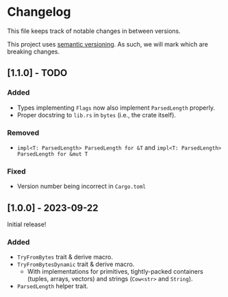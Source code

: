 # Changelog
This file keeps track of notable changes in between versions.

This project uses [semantic versioning](https://semver.org). As such, we will mark which are breaking changes.


## [1.1.0] - TODO
### Added
- Types implementing `Flags` now also implement `ParsedLength` properly.
- Proper docstring to `lib.rs` in `bytes` (i.e., the crate itself).

### Removed
- `impl<T: ParsedLength> ParsedLength for &T` and `impl<T: ParsedLength> ParsedLength for &mut T`

### Fixed
- Version number being incorrect in `Cargo.toml`



## [1.0.0] - 2023-09-22
Initial release!

### Added
- `TryFromBytes` trait & derive macro.
- `TryFromBytesDynamic` trait & derive macro.
    - With implementations for primitives, tightly-packed containers (tuples, arrays, vectors) and strings (`Cow<str>` and `String`).
- `ParsedLength` helper trait.
